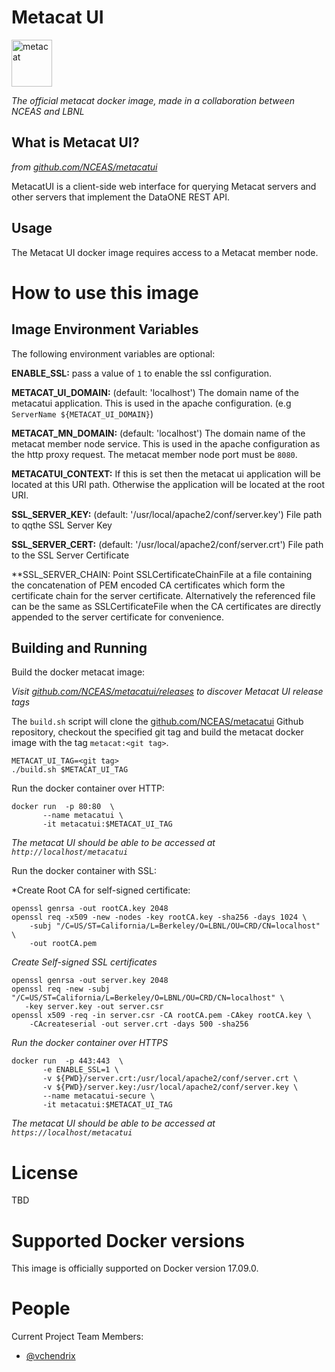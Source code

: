 # Metacat UI
<img src="https://knb.ecoinformatics.org/knb/docs/_images/metacat-logo-darkgray.png" 
alt="metacat" height="75" width="65"/>

*The official metacat docker image, made in a collaboration between NCEAS and LBNL*

## What is Metacat UI?

*from [github.com/NCEAS/metacatui](https://github.com/NCEAS/metacatui)*

MetacatUI is a client-side web interface for querying Metacat servers and other servers 
that implement the DataONE REST API.

## Usage
The Metacat UI docker image requires access to a Metacat member node.


# How to use this image

## Image Environment Variables
The following environment variables are optional:

**ENABLE_SSL:** pass a value of `1` to enable the ssl configuration.

**METACAT_UI_DOMAIN:** (default: 'localhost') The domain name of the 
metacatui application. This is used in the apache configuration. 
(e.g `ServerName ${METACAT_UI_DOMAIN}`)

**METACAT_MN_DOMAIN:** (default: 'localhost') The domain name of the 
metacat member node service. This is used in the apache configuration
as the http proxy request.  The metacat member node port must be `8080`.

**METACATUI_CONTEXT:** If this is set then the metacat ui application will
be located at this URI path.  Otherwise the application will be located
at the root URI.

**SSL_SERVER_KEY:** (default: '/usr/local/apache2/conf/server.key') File path to 
qqthe SSL Server Key

**SSL_SERVER_CERT:** (default: '/usr/local/apache2/conf/server.crt') File path to 
the SSL Server Certificate

**SSL_SERVER_CHAIN: Point SSLCertificateChainFile at a file containing the
concatenation of PEM encoded CA certificates which form the certificate chain 
for the server certificate. Alternatively the referenced file can be the 
same as SSLCertificateFile when the CA certificates are directly appended to 
the server certificate for convenience.

## Building and Running 
Build the docker metacat image:

*Visit [github.com/NCEAS/metacatui/releases](https://github.com/NCEAS/metacatui/releases) to discover 
Metacat UI release tags*

The `build.sh` script will clone the [github.com/NCEAS/metacatui](https://github.com/NCEAS/metacatui) Github
repository, checkout the specified git tag and build the metacat docker image with the tag `metacat:<git tag>`.

    METACAT_UI_TAG=<git tag>
    ./build.sh $METACAT_UI_TAG
    
Run the docker container over HTTP:
    
    docker run  -p 80:80  \
           --name metacatui \
           -it metacatui:$METACAT_UI_TAG
           
*The metacat UI should be able to be accessed at `http://localhost/metacatui`*
           
Run the docker container with SSL:

*Create Root CA for self-signed certificate:

    openssl genrsa -out rootCA.key 2048
    openssl req -x509 -new -nodes -key rootCA.key -sha256 -days 1024 \
        -subj "/C=US/ST=California/L=Berkeley/O=LBNL/OU=CRD/CN=localhost" \
        -out rootCA.pem
  
*Create Self-signed SSL certificates*

    openssl genrsa -out server.key 2048
    openssl req -new -subj "/C=US/ST=California/L=Berkeley/O=LBNL/OU=CRD/CN=localhost" \
       -key server.key -out server.csr
    openssl x509 -req -in server.csr -CA rootCA.pem -CAkey rootCA.key \
        -CAcreateserial -out server.crt -days 500 -sha256

*Run the docker container over HTTPS*
    
    docker run  -p 443:443  \
           -e ENABLE_SSL=1 \
           -v ${PWD}/server.crt:/usr/local/apache2/conf/server.crt \
           -v ${PWD}/server.key:/usr/local/apache2/conf/server.key \
           --name metacatui-secure \
           -it metacatui:$METACAT_UI_TAG         


*The metacat UI should be able to be accessed at `https://localhost/metacatui`*


# License

TBD

# Supported Docker versions

This image is officially supported on Docker version 17.09.0.


# People

Current Project Team Members:

 * [@vchendrix](https://github.com/vchendrix)
